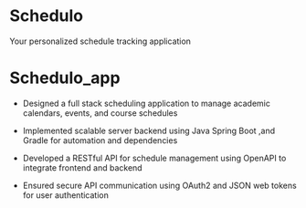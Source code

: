 # Schedulo
Your personalized schedule tracking application 
# Schedulo_app

- Designed a full stack scheduling application to manage academic calendars, events, and course schedules

- Implemented scalable server backend using Java Spring Boot ,and Gradle for automation and dependencies

- Developed a RESTful API for schedule management using OpenAPI to integrate frontend and backend

- Ensured secure API communication using OAuth2 and JSON web tokens for user authentication
